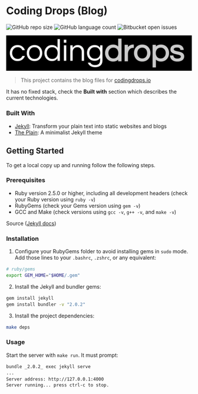 # Coding Drops (Blog)

![GitHub repo size](https://img.shields.io/github/repo-size/cristianossd/codingdrops-blog?style=for-the-badge)
![GitHub language count](https://img.shields.io/github/languages/count/cristianossd/codingdrops-blog?style=for-the-badge)
![Bitbucket open issues](https://img.shields.io/bitbucket/issues/cristianossd/codingdrops-blog?style=for-the-badge)

<img src="cover.png" alt="cover">

> This project contains the blog files for [codingdrops.io](http://codingdrops.io)

It has no fixed stack, check the **Built with** section which describes the current technologies.

### Built With

- [Jekyll](https://jekyllrb.com/): Transform your plain text into static websites and blogs
- [The Plain](https://github.com/heiswayi/the-plain): A minimalist Jekyll theme

## Getting Started

To get a local copy up and running follow the following steps.

### Prerequisites

- Ruby version 2.5.0 or higher, including all development headers (check your Ruby version using `ruby -v`)
- RubyGems (check your Gems version using `gem -v`)
- GCC and Make (check versions using `gcc -v`, `g++ -v`, and `make -v`)

Source ([Jekyll docs](https://jekyllrb.com/docs/installation/#requirements))

### Installation

1. Configure your RubyGems folder to avoid installing gems in `sudo` mode. Add those lines to your `.bashrc`, `.zshrc`, or any equivalent:

  ```sh
  # ruby/gems
  export GEM_HOME="$HOME/.gem"
  ```

2. Install the Jekyll and bundler gems:

  ```sh
  gem install jekyll
  gem install bundler -v "2.0.2"
  ```

3. Install the project dependencies:

  ```sh
  make deps
  ```

### Usage

Start the server with `make run`. It must prompt:

```sh
bundle _2.0.2_ exec jekyll serve
...
Server address: http://127.0.0.1:4000
Server running... press ctrl-c to stop.
```
